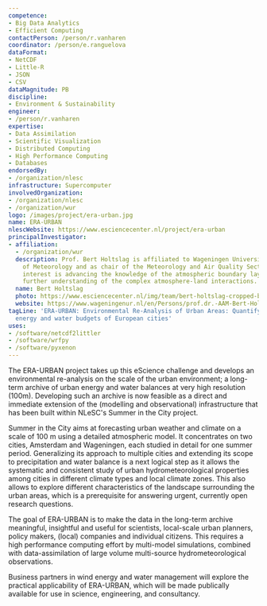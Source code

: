 ```yaml
---
competence:
- Big Data Analytics
- Efficient Computing
contactPerson: /person/r.vanharen
coordinator: /person/e.ranguelova
dataFormat:
- NetCDF
- Little-R
- JSON
- CSV
dataMagnitude: PB
discipline:
- Environment & Sustainability
engineer:
- /person/r.vanharen
expertise:
- Data Assimilation
- Scientific Visualization
- Distributed Computing
- High Performance Computing
- Databases
endorsedBy:
- /organization/nlesc
infrastructure: Supercomputer
involvedOrganization:
- /organization/nlesc
- /organization/wur
logo: /images/project/era-urban.jpg
name: ERA-URBAN
nlescWebsite: https://www.esciencecenter.nl/project/era-urban
principalInvestigator:
- affiliation:
  - /organization/wur
  description: Prof. Bert Holtslag is affiliated to Wageningen University as Professor
    of Meteorology and as chair of the Meteorology and Air Quality Section. His particular
    interest is advancing the knowledge of the atmospheric boundary layer and the
    further understanding of the complex atmosphere-land interactions.
  name: Bert Holtslag
  photo: https://www.esciencecenter.nl/img/team/bert-holtslag-cropped-bw.jpg
  website: https://www.wageningenur.nl/en/Persons/prof.dr.-AAM-Bert-Holtslag.htm
tagLine: 'ERA-URBAN: Environmental Re-Analysis of Urban Areas: Quantifying high-resolution
  energy and water budgets of European cities'
uses:
- /software/netcdf2littler
- /software/wrfpy
- /software/pyxenon
---
```

The ERA-URBAN project takes up this eScience challenge and develops an environmental re-analysis on the scale of the urban environment; a long-term archive of urban energy and water balances at very high resolution (100m). Developing such an archive is now feasible as a direct and immediate extension of the (modelling and observational) infrastructure that has been built within NLeSC's Summer in the City project.

Summer in the City aims at forecasting urban weather and climate on a scale of 100 m using a detailed atmospheric model. It concentrates on two cities, Amsterdam and Wageningen, each studied in detail for one summer period. Generalizing its approach to multiple cities and extending its scope to precipitation and water balance is a next logical step as it allows the systematic and consistent study of urban hydrometeorological properties among cities in different climate types and local climate zones. This also allows to explore different characteristics of the landscape surrounding the urban areas, which is a prerequisite for answering urgent, currently open research questions.

The goal of ERA-URBAN is to make the data in the long-term archive meaningful, insightful and useful for scientists, local-scale urban planners, policy makers, (local) companies and individual citizens. This requires a high performance computing effort by multi-model simulations, combined with data-assimilation of large volume multi-source hydrometeorological observations.

Business partners in wind energy and water management will explore the practical applicability of ERA-URBAN, which will be made publically available for use in science, engineering, and consultancy.
